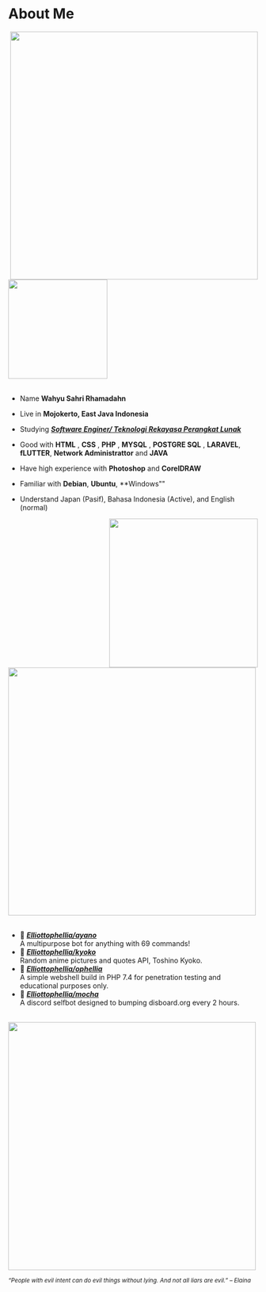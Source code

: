 
<div>
<h1>About Me</h1>
<img src="https://wallpaperaccess.com/full/6155378.jpg" width="500" align="right" />
<br/>
<img src="https://1.bp.blogspot.com/-utPH-9X6tug/YEuebK_1API/AAAAAAAAHTo/ZFrPcw8EBZMryPczME6nmCBGNM86s_DoACPcBGAsYHg/w919/shiraori-so-im-a-spider-so-what-uhdpaper.com-4K-7.3294-wp.thumbnail.jpg" width="200" border-radius: 10px; />
<br/>
<br/>
  
- Name **Wahyu Sahri Rhamadahn**

- Live in **Mojokerto, East Java Indonesia**

- Studying [***Software Enginer/ Teknologi Rekayasa Perangkat Lunak***](https://poliwangi.ac.id/)

- Good with **HTML** , **CSS** , **PHP** , **MYSQL** , **POSTGRE SQL** , **LARAVEL**, **fLUTTER**, **Network Administrattor** and **JAVA**

- Have high experience with **Photoshop** and **CorelDRAW**
  
- Familiar with **Debian**, **Ubuntu**, **Windows""

- Understand Japan (Pasif), Bahasa Indonesia (Active), and English (normal)
<img src="https://wallpaperaccess.com/full/6155340.jpg" width="300" align="right" />
<br/>
<img src="https://wallpaperaccess.com/full/6155355.png" width="500" />
<br/>
<br/>
  
- 📗 [***Elliottophellia/ayano***](https://github.com/Elliottophellia/ayano) <br/>
  A multipurpose bot for anything with 69 commands!
- 📘 [***Elliottophellia/kyoko***](https://github.com/Elliottophellia/kyoko) <br/>
  Random anime pictures and quotes API, Toshino Kyoko.
- 📙 [***Elliottophellia/ophellia***](https://github.com/Elliottophellia/ophellia) <br/>
  A simple webshell build in PHP 7.4 for penetration testing and educational purposes only.
- 📒 [***Elliottophellia/mocha***](https://github.com/Elliottophellia/mocha) <br/>
  A discord selfbot designed to bumping disboard.org every 2 hours.

<br/>
<img src="https://wallpaperaccess.com/full/6155379.jpg" width="500" /><br/>
  
<sub> *“People with evil intent can do evil things without lying. And not all liars are evil.” – Elaina* </sub>

</div>
